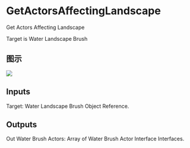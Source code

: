 # GetActorsAffectingLandscape

Get Actors Affecting Landscape

Target is Water Landscape Brush

## 图示

![]($-20221218-21320659.png)

## Inputs

Target: Water Landscape Brush Object Reference.  

## Outputs

Out Water Brush Actors: Array of Water Brush Actor Interface Interfaces.

